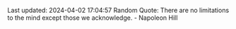 Last updated: 2024-04-02 17:04:57
Random Quote: There are no limitations to the mind except those we acknowledge. - Napoleon Hill